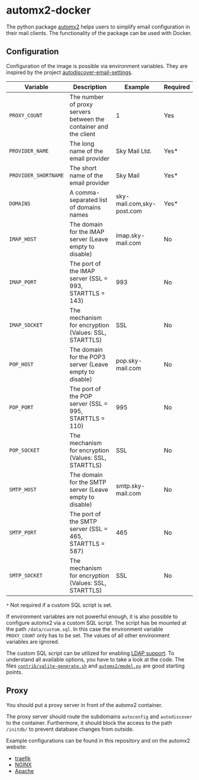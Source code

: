# automx2-docker

The python package [automx2](https://github.com/rseichter/automx2) helps users to simplify email configuration in their
mail clients. The functionality of the package can be used with Docker.

## Configuration

Configuration of the image is possible via environment variables. They are inspired by the
project [autodiscover-email-settings](https://github.com/Monogramm/autodiscover-email-settings).

| Variable             | Description                                                      | Example                   | Required |
|----------------------|------------------------------------------------------------------|---------------------------|----------|
| `PROXY_COUNT`        | The number of proxy servers between the container and the client | 1                         | Yes      |
| `PROVIDER_NAME`      | The long name of the email provider                              | Sky Mail Ltd.             | Yes*     |
| `PROVIDER_SHORTNAME` | The short name of the email provider                             | Sky Mail                  | Yes*     |
| `DOMAINS`            | A comma-separated list of domains names                          | sky-mail.com,sky-post.com | Yes*     |
| `IMAP_HOST`          | The domain for the IMAP server (Leave empty to disable)          | imap.sky-mail.com         | No       |
| `IMAP_PORT`          | The port of the IMAP server (SSL = 993, STARTTLS = 143)          | 993                       | No       |
| `IMAP_SOCKET`        | The mechanism for encryption (Values: SSL, STARTTLS)             | SSL                       | No       |
| `POP_HOST`           | The domain for the POP3 server (Leave empty to disable)          | pop.sky-mail.com          | No       |
| `POP_PORT`           | The port of the POP server (SSL = 995, STARTTLS = 110)           | 995                       | No       |
| `POP_SOCKET`         | The mechanism for encryption (Values: SSL, STARTTLS)             | SSL                       | No       |
| `SMTP_HOST`          | The domain for the SMTP server (Leave empty to disable)          | smtp.sky-mail.com         | No       |
| `SMTP_PORT`          | The port of the SMTP server (SSL = 465, STARTTLS = 587)          | 465                       | No       |
| `SMTP_SOCKET`        | The mechanism for encryption (Values: SSL, STARTTLS)             | SSL                       | No       |

`*` Not required if a custom SQL script is set.

If environment variables are not powerful enough, it is also possible to configure automx2 via a custom SQL script. The
script has be mounted at the path `/data/custom.sql`. In this case the environment variable `PROXY_COUNT` only has to be
set. The values of all other environment variables are ignored.

The custom SQL script can be utilized for enabling [LDAP support](https://rseichter.github.io/automx2/#ldap). To
understand all available options, you have to take a look at the code. The
files [`contrib/sqlite-generate.sh`](https://github.com/rseichter/automx2/blob/master/contrib/sqlite-generate.sh) and
[`automx2/model.py`](https://github.com/rseichter/automx2/blob/master/automx2/model.py) are good starting points.

## Proxy

You should put a proxy server in front of the automx2 container.

The proxy server should route the subdomains `autoconfig` and `autodiscover` to the container. Furthermore, it should
block the access to the path `/initdb/` to prevent database changes from outside.

Example configurations can be found in this repository and on the automx2 website:

* [traefik](examples/docker-compose.yml)
* [NGINX](https://rseichter.github.io/automx2/#nginx)
* [Apache](https://rseichter.github.io/automx2/#apache)